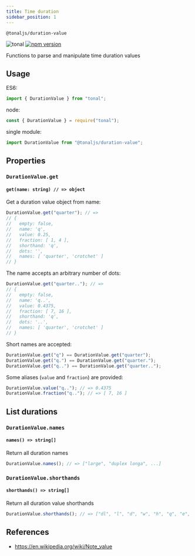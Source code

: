 ```yaml
---
title: Time duration
sidebar_position: 1
---
```


`@tonaljs/duration-value`

![tonal](https://img.shields.io/badge/@tonaljs-duration_value-yellow.svg?style=flat-square)
[![npm version](https://img.shields.io/npm/v/@tonaljs/duration-value.svg?style=flat-square)](https://www.npmjs.com/package/@tonaljs/duration-value)

Functions to parse and manipulate time duration values

## Usage

ES6:

```js
import { DurationValue } from "tonal";
```

node:

```js
const { DurationValue } = require("tonal");
```

single module:

```js
import DurationValue from "@tonaljs/duration-value";
```

## Properties

### `DurationValue.get`

#### `get(name: string) // => object`

Get a duration value object from name:

```js
DurationValue.get("quarter"); // =>
// {
//   empty: false,
//   name: 'q',
//   value: 0.25,
//   fraction: [ 1, 4 ],
//   shorthand: 'q',
//   dots: '',
//   names: [ 'quarter', 'crotchet' ]
// }
```

The name accepts an arbitrary number of dots:

```js
DurationValue.get("quarter.."); // =>
// {
//   empty: false,
//   name: 'q..',
//   value: 0.4375,
//   fraction: [ 7, 16 ],
//   shorthand: 'q',
//   dots: '..',
//   names: [ 'quarter', 'crotchet' ]
// }
```

Short names are accepted:

```js
DurationValue.get("q") == DurationValue.get("quarter");
DurationValue.get("q.") == DurationValue.get("quarter.");
DurationValue.get("q..") == DurationValue.get("quarter..");
```

Some aliases (`value` and `fraction`) are provided:

```js
DurationValue.value("q.."); // => 0.4375
DurationValue.fraction("q.."); // => [ 7, 16 ]
```

## List durations

### `DurationValue.names`

#### `names() => string[]`

Return all duration names

```js
DurationValue.names(); // => ["large", "duplex longa", ...]
```

### `DurationValue.shorthands`

#### `shorthands() => string[]`

Return all duration value shorthands

```js
DurationValue.shorthands(); // => ["dl", "l", "d", "w", "h", "q", "e", "s", "t", "sf", "h", "th"]
```

## References

- https://en.wikipedia.org/wiki/Note_value
